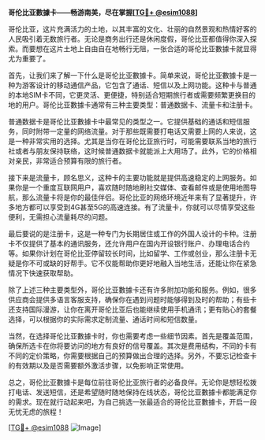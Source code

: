 **哥伦比亚數據卡——畅游南美，尽在掌握[[TG💪+ @esim1088](https://t.me/s/esim1088)]**

哥伦比亚，这片充满活力的土地，以其丰富的文化、壮丽的自然景观和热情好客的人民吸引着无数旅行者。无论是商务出行还是休闲度假，哥伦比亚都值得你深入探索。而要想在这片土地上自由自在地畅行无阻，一张合适的哥伦比亚數據卡就显得尤为重要了。

首先，让我们来了解一下什么是哥伦比亚數據卡。简单来说，哥伦比亚數據卡是一种为游客设计的移动通信产品，它包含了通话、短信以及上网功能。这种卡与普通的本地SIM卡不同，它更灵活、更便捷，特别适合短期旅行者或需要频繁更换目的地的用户。哥伦比亚數據卡通常有三种主要类型：普通数据卡、流量卡和注册卡。

普通数据卡是哥伦比亚數據卡中最常见的类型之一。它提供基础的通话和短信服务，同时附带一定量的网络流量。对于那些既需要打电话又需要上网的人来说，这是一种非常实用的选择。尤其是当你在哥伦比亚旅行时，可能需要联系当地的旅行社或者与朋友保持联络，这时候普通数据卡就能派上大用场了。此外，它的价格相对亲民，非常适合预算有限的旅行者。

接下来是流量卡，顾名思义，这种卡的主要功能就是提供高速稳定的上网服务。如果你是一个重度互联网用户，喜欢随时随地刷社交媒体、查看邮件或是使用地图导航，那么流量卡将是你的最佳伴侣。哥伦比亚的网络环境近年来有了显著提升，许多地方都可以享受到4G甚至5G的高速连接。有了流量卡，你就可以尽情享受这些便利，无需担心流量耗尽的问题。

最后要说的是注册卡，这是一种专门为长期居住或工作的外国人设计的卡种。注册卡不仅提供了基本的通讯服务，还允许用户在国内开设银行账户、办理电话合约等。如果你计划在哥伦比亚停留较长时间，比如留学、工作或创业，那么注册卡无疑是你不可或缺的好帮手。它不仅能帮助你更好地融入当地生活，还能让你在紧急情况下快速获取帮助。

除了上述三种主要类型外，哥伦比亚數據卡还有许多附加功能和服务。例如，很多供应商会提供多语言客服支持，确保你在遇到问题时能够得到及时的帮助；有些卡还支持国际漫游，让你在离开哥伦比亚后也能继续使用手机通讯；更有贴心的套餐选择，可以根据你的实际需求定制流量、通话时间和短信数量。

当然，在选择哥伦比亚數據卡时，你也需要考虑一些细节因素。首先是覆盖范围，确保所选卡在你将要访问的地方有良好的信号覆盖。其次是费用结构，不同的卡有不同的定价策略，你需要根据自己的预算做出合理的选择。另外，不要忘记检查卡的有效期以及是否需要额外激活步骤，以免影响正常使用。

总之，哥伦比亚數據卡是每位前往哥伦比亚旅行者的必备良伴。无论你是想轻松拨打电话、发送短信，还是希望随时随地保持在线状态，哥伦比亚數據卡都能满足你的需求。现在就行动起来吧，为自己挑选一张最适合的哥伦比亚數據卡，开启一段无忧无虑的旅程！

[[TG💪+ @esim1088](https://t.me/s/esim1088) ![Image](https://i.postimg.cc/4NQfJmqS/Snipaste-2025-05-13-00-14-12.png)]